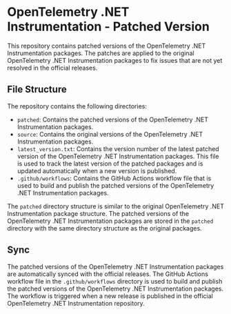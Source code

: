 # OpenTelemetry .NET Instrumentation - Patched Version
This repository contains patched versions of the OpenTelemetry .NET Instrumentation packages. The patches are applied to the original OpenTelemetry .NET Instrumentation packages to fix issues that are not yet resolved in the official releases.

## File Structure
The repository contains the following directories:
- `patched`: Contains the patched versions of the OpenTelemetry .NET Instrumentation packages.
- `source`: Contains the original versions of the OpenTelemetry .NET Instrumentation packages.
- `latest_version.txt`: Contains the version number of the latest patched version of the OpenTelemetry .NET Instrumentation packages. This file is used to track the latest version of the patched packages and is updated automatically when a new version is published.
- `.github/workflows`: Contains the GitHub Actions workflow file that is used to build and publish the patched versions of the OpenTelemetry .NET Instrumentation packages.

The `patched` directory structure is similar to the original OpenTelemetry .NET Instrumentation package structure. The patched versions of the OpenTelemetry .NET Instrumentation packages are stored in the `patched` directory with the same directory structure as the original packages.

## Sync 
The patched versions of the OpenTelemetry .NET Instrumentation packages are automatically synced with the official releases. The GitHub Actions workflow file in the `.github/workflows` directory is used to build and publish the patched versions of the OpenTelemetry .NET Instrumentation packages. The workflow is triggered when a new release is published in the official OpenTelemetry .NET Instrumentation repository.